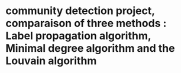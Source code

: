 # community detection project, comparaison of three methods : Label propagation algorithm, Minimal degree algorithm and the Louvain algorithm

